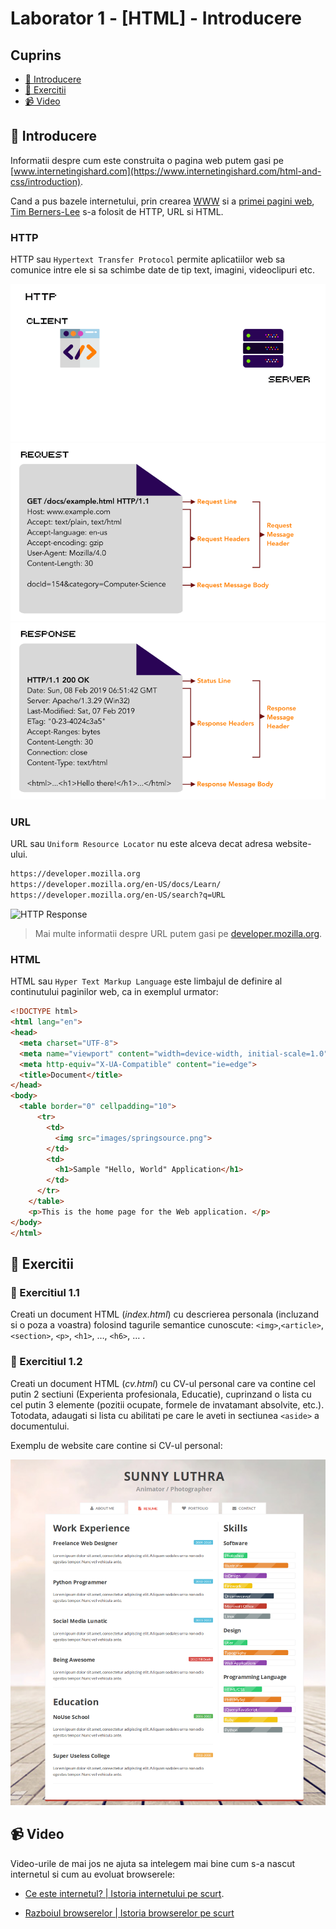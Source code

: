 # Laborator 1 - [HTML] - Introducere

## Cuprins

- [🦉 Introducere](#-Introducere)
- [🎢 Exercitii](#-Exercitii)
- [📹 Video](#-Video)

## 🦉 Introducere

Informatii despre cum este construita o pagina web putem gasi pe [www.internetingishard.com](https://www.internetingishard.com/html-and-css/introduction).

Cand a pus bazele internetului, prin crearea [WWW](https://en.wikipedia.org/wiki/World_Wide_Web) si a [primei pagini web](http://info.cern.ch/hypertext/WWW/TheProject.html), [Tim Berners-Lee](https://en.wikipedia.org/wiki/Tim_Berners-Lee) s-a folosit de HTTP, URL si HTML.

### HTTP

HTTP sau `Hypertext Transfer Protocol` permite aplicatiilor web sa comunice intre ele si sa schimbe date de tip text, imagini, videoclipuri etc.

![HTTP Request/Response](HTTP-request-response-animation.gif)
![HTTP Request](http-request.png)
![HTTP Response](http-response.png)

### URL

URL sau `Uniform Resource Locator` nu este alceva decat adresa website-ului. 

```sh
https://developer.mozilla.org
https://developer.mozilla.org/en-US/docs/Learn/
https://developer.mozilla.org/en-US/search?q=URL
```

![HTTP Response](https://developer.mozilla.org/en-US/docs/Learn/Common_questions/Web_mechanics/What_is_a_URL/mdn-url-all.png)

> Mai multe informatii despre URL putem gasi pe [developer.mozilla.org](https://developer.mozilla.org/en-US/docs/Learn/Common_questions/What_is_a_URL).

### HTML

HTML sau `Hyper Text Markup Language` este limbajul de definire al continutului paginilor web, ca in exemplul urmator:

```HTML
<!DOCTYPE html>
<html lang="en">
<head>
  <meta charset="UTF-8">
  <meta name="viewport" content="width=device-width, initial-scale=1.0">
  <meta http-equiv="X-UA-Compatible" content="ie=edge">
  <title>Document</title>
</head>
<body>
  <table border="0" cellpadding="10">
      <tr>
        <td>
          <img src="images/springsource.png">
        </td>
        <td>
          <h1>Sample "Hello, World" Application</h1>
        </td>
      </tr>
    </table>
    <p>This is the home page for the Web application. </p>
</body>
</html>
```

## 🎢 Exercitii

### 💪 Exercitiul 1.1

Creati un document HTML (*index.html*) cu descrierea personala (incluzand si o poza a voastra) folosind tagurile semantice cunoscute: ``<img>``,``<article>``, ``<section>``, ``<p>``, ``<h1>``, …, ``<h6>``, … .

### 💪 Exercitiul 1.2

Creati un document HTML (*cv.html*) cu CV-ul personal care va contine cel putin 2 sectiuni (Experienta profesionala, Educatie), cuprinzand o lista cu cel putin 3 elemente (pozitii ocupate, formele de invatamant absolvite, etc.). Totodata, adaugati si lista cu abilitati pe care le aveti in sectiunea ``<aside>`` a documentului.

Exemplu de website care contine si CV-ul personal:

![Design website personal - resume](personal-website-resume.png)

## 📹 Video

Video-urile de mai jos ne ajuta sa intelegem mai bine cum s-a nascut internetul si cum au evoluat browserele:

- [Ce este internetul? | Istoria internetului pe scurt](https://www.youtube.com/watch?v=ZEBlBo89QnQ).

- [Razboiul browserelor | Istoria browserelor pe scurt](https://www.youtube.com/watch?v=mrfK4DK4HW4)
